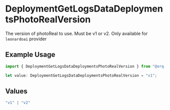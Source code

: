 # DeploymentGetLogsDataDeploymentsPhotoRealVersion

The version of photoReal to use. Must be v1 or v2. Only available for `leonardoai` provider

## Example Usage

```typescript
import { DeploymentGetLogsDataDeploymentsPhotoRealVersion } from "@orq-ai/node/models/operations";

let value: DeploymentGetLogsDataDeploymentsPhotoRealVersion = "v1";
```

## Values

```typescript
"v1" | "v2"
```